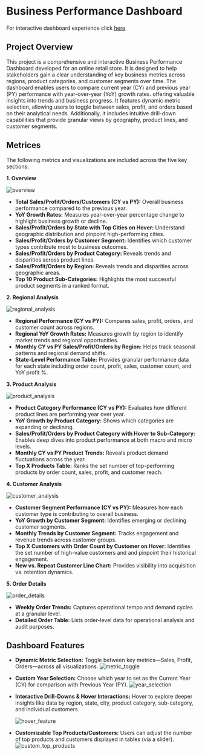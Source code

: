 # Business Performance Dashboard
For interactive dashboard experience click [here](https://public.tableau.com/app/profile/anjali.hansda/viz/BusinessPerformanceDashboard_17453320018590/Overview)

## Project Overview
This project is a comprehensive and interactive Business Performance Dashboard developed for an online retail store. It is designed to help stakeholders gain a clear understanding of key business metrics across regions, product categories, and customer segments over time. The dashboard enables users to compare current year (CY) and previous year (PY) performance with year-over-year (YoY) growth rates. offering valuable insights into trends and business progress. It features dynamic metric selection, allowing users to toggle between sales, profit, and orders based on their analytical needs. Additionally, it includes intuitive drill-down capabilities that provide granular views by geography, product lines, and customer segments.

## Metrices
 The following metrics and visualizations are included across the five key sections:

**1. Overview**

![overview](dashborad_demo/overview.png)

- **Total Sales/Profit/Orders/Customers (CY vs PY):** Overall business performance compared to the previous year.
- **YoY Growth Rates:** Measures year-over-year percentage change to highlight business growth or decline.
- **Sales/Profit/Orders by State with Top Cities on Hover:** Understand geographic distribution and pinpoint high-performing cities.
- **Sales/Profit/Orders by Customer Segment:** Identifies which customer types contribute most to business outcomes.
- **Sales/Profit/Orders by Product Category:** Reveals trends and disparities across product lines.
- **Sales/Profit/Orders by Region:** Reveals trends and disparities across geographic areas.
- **Top 10 Product Sub-Categories:** Highlights the most successful product segments in a ranked format.

**2. Regional Analysis**

![regional_analysis](dashborad_demo/regional_analysis.png)

- **Regional Performance (CY vs PY):** Compares sales, profit, orders, and customer count across regions.
- **Regional YoY Growth Rates:** Measures growth by region to identify market trends and regional opportunities.
- **Monthly CY vs PY Sales/Profit/Orders by Region:** Helps track seasonal patterns and regional demand shifts.
- **State-Level Performance Table:** Provides granular performance data for each state including order count, profit, sales, customer count, and YoY profit %.

**3. Product Analysis**

![product_analysis](dashborad_demo/product_analysis.png)

- **Product Category Performance (CY vs PY):** Evaluates how different product lines are performing year over year.
- **YoY Growth by Product Category:** Shows which categories are expanding or declining.
- **Sales/Profit/Orders by Product Category with Hover to Sub-Category:** Enables deep dives into product performance at both macro and micro levels.
- **Monthly CY vs PY Product Trends:** Reveals product demand fluctuations across the year.
- **Top X Products Table:** Ranks the set number of top-performing products by order count, sales, profit, and customer reach.

**4. Customer Analysis**

![customer_analysis](dashborad_demo/customer_analysis.png)

- **Customer Segment Performance (CY vs PY):** Measures how each customer type is contributing to overall business.
- **YoY Growth by Customer Segment:** Identifies emerging or declining customer segments.
- **Monthly Trends by Customer Segment:** Tracks engagement and revenue trends across customer groups.
- **Top X Customers with Order Count by Customer on Hover:** Identifies the set number of high-value customers and and pinpoint their historical engagement.
- **New vs. Repeat Customer Line Chart:** Provides visibility into acquisition vs. retention dynamics.

**5. Order Details**

![order_details](dashborad_demo/order_details.png)

- **Weekly Order Trends:** Captures operational tempo and demand cycles at a granular level.
- **Detailed Order Table:** Lists order-level data for operational analysis and audit purposes.


## Dashboard Features

- **Dynamic Metric Selection:** Toggle between key metrics—Sales, Profit, Orders—across all visualizations.
![metric_toggle](dashborad_demo/metric_toggle.png)
- **Custom Year Selection:** Choose which year to set as the Current Year (CY) for comparison with Previous Year (PY).
![year_selection](dashborad_demo/year_selection.png)
- **Interactive Drill-Downs & Hover Interactions:** Hover to explore deeper insights like data by region, state, city, product category, sub-category, and individual customers.

  ![hover_feature](dashborad_demo/hover_feature.PNG)
- **Customizable Top Products/Customers:** Users can adjust the number of top products and customers displayed in tables (via a slider).
![custom_top_products](dashborad_demo/custom_top_products.png)

